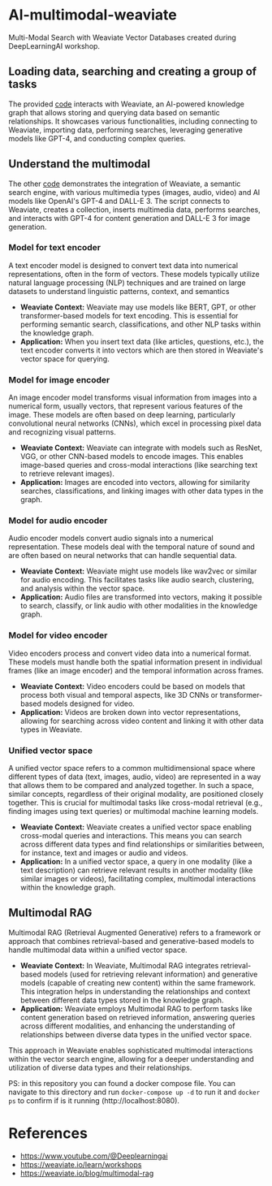 # AI-multimodal-weaviate
Multi-Modal Search with Weaviate Vector Databases created during DeepLearningAI workshop.

## Loading data, searching and creating a group of tasks

The provided [code]() interacts with Weaviate, an AI-powered knowledge graph that allows storing and querying data based on semantic relationships. It showcases various functionalities, including connecting to Weaviate, importing data, performing searches, leveraging generative models like GPT-4, and conducting complex queries.

## Understand the multimodal

The other [code]() demonstrates the integration of Weaviate, a semantic search engine, with various multimedia types (images, audio, video) and AI models like OpenAI's GPT-4 and DALL-E 3. The script connects to Weaviate, creates a collection, inserts multimedia data, performs searches, and interacts with GPT-4 for content generation and DALL-E 3 for image generation.

### Model for text encoder

A text encoder model is designed to convert text data into numerical representations, often in the form of vectors. These models typically utilize natural language processing (NLP) techniques and are trained on large datasets to understand linguistic patterns, context, and semantics

- **Weaviate Context:** Weaviate may use models like BERT, GPT, or other transformer-based models for text encoding. This is essential for performing semantic search, classifications, and other NLP tasks within the knowledge graph.
- **Application:** When you insert text data (like articles, questions, etc.), the text encoder converts it into vectors which are then stored in Weaviate's vector space for querying.

### Model for image encoder

An image encoder model transforms visual information from images into a numerical form, usually vectors, that represent various features of the image. These models are often based on deep learning, particularly convolutional neural networks (CNNs), which excel in processing pixel data and recognizing visual patterns. 

- **Weaviate Context:** Weaviate can integrate with models such as ResNet, VGG, or other CNN-based models to encode images. This enables image-based queries and cross-modal interactions (like searching text to retrieve relevant images).
- **Application:** Images are encoded into vectors, allowing for similarity searches, classifications, and linking images with other data types in the graph.

### Model for audio encoder

Audio encoder models convert audio signals into a numerical representation. These models deal with the temporal nature of sound and are often based on neural networks that can handle sequential data.

- **Weaviate Context:** Weaviate might use models like wav2vec or similar for audio encoding. This facilitates tasks like audio search, clustering, and analysis within the vector space.
- **Application:** Audio files are transformed into vectors, making it possible to search, classify, or link audio with other modalities in the knowledge graph.

### Model for video encoder

Video encoders process and convert video data into a numerical format. These models must handle both the spatial information present in individual frames (like an image encoder) and the temporal information across frames.

- **Weaviate Context:** Video encoders could be based on models that process both visual and temporal aspects, like 3D CNNs or transformer-based models designed for video.
- **Application:** Videos are broken down into vector representations, allowing for searching across video content and linking it with other data types in Weaviate.

### Unified vector space

A unified vector space refers to a common multidimensional space where different types of data (text, images, audio, video) are represented in a way that allows them to be compared and analyzed together. In such a space, similar concepts, regardless of their original modality, are positioned closely together. This is crucial for multimodal tasks like cross-modal retrieval (e.g., finding images using text queries) or multimodal machine learning models.

- **Weaviate Context:** Weaviate creates a unified vector space enabling cross-modal queries and interactions. This means you can search across different data types and find relationships or similarities between, for instance, text and images or audio and videos.
- **Application:** In a unified vector space, a query in one modality (like a text description) can retrieve relevant results in another modality (like similar images or videos), facilitating complex, multimodal interactions within the knowledge graph.

## Multimodal RAG

Multimodal RAG (Retrieval Augmented Generative) refers to a framework or approach that combines retrieval-based and generative-based models to handle multimodal data within a unified vector space.

- **Weaviate Context:** In Weaviate, Multimodal RAG integrates retrieval-based models (used for retrieving relevant information) and generative models (capable of creating new content) within the same framework. This integration helps in understanding the relationships and context between different data types stored in the knowledge graph.
- **Application:** Weaviate employs Multimodal RAG to perform tasks like content generation based on retrieved information, answering queries across different modalities, and enhancing the understanding of relationships between diverse data types in the unified vector space.

This approach in Weaviate enables sophisticated multimodal interactions within the vector search engine, allowing for a deeper understanding and utilization of diverse data types and their relationships.

PS: in this repository you can found a docker compose file. You can navigate to this directory and run `docker-compose up -d` to run it and `docker ps` to confirm if is it running (http://localhost:8080).

# References
- https://www.youtube.com/@Deeplearningai
- https://weaviate.io/learn/workshops
- https://weaviate.io/blog/multimodal-rag
 
